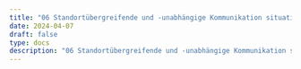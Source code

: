 ```yaml
---
title: "06 Standortübergreifende und -unabhängige Kommunikation situationsgerecht auswählen und einrichten können"
date: 2024-04-07
draft: false
type: docs
description: "06 Standortübergreifende und -unabhängige Kommunikation situationsgerecht auswählen und einrichten können description"
---
```


